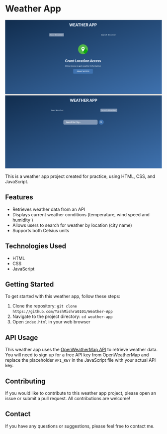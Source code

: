 # Weather App

![Password Generator Preview](./Assets/Screenshot%201.png)
![Password Generator Preview](./Assets/Screenshot%202.png)


This is a weather app project created for practice, using HTML, CSS, and JavaScript.

## Features

- Retrieves weather data from an API
- Displays current weather conditions (temperature, wind speed and humidity )
- Allows users to search for weather by location (city name)
- Supports both Celsius  units

## Technologies Used

- HTML
- CSS
- JavaScript

## Getting Started

To get started with this weather app, follow these steps:

1. Clone the repository: `git clone https://github.com/YashMishra0101/Weather-App`
2. Navigate to the project directory: `cd weather-app`
3. Open `index.html` in your web browser

## API Usage

This weather app uses the [OpenWeatherMap API](https://openweathermap.org/) to retrieve weather data. You will need to sign up for a free API key from OpenWeatherMap and replace the placeholder `API_KEY` in the JavaScript file with your actual API key.

## Contributing

If you would like to contribute to this weather app project, please open an issue or submit a pull request. All contributions are welcome!


## Contact

If you have any questions or suggestions, please feel free to contact me.
